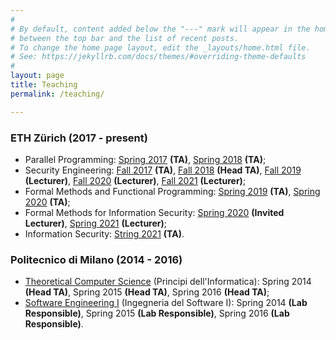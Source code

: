```yaml
---
#
# By default, content added below the "---" mark will appear in the home page
# between the top bar and the list of recent posts.
# To change the home page layout, edit the _layouts/home.html file.
# See: https://jekyllrb.com/docs/themes/#overriding-theme-defaults
#
layout: page 
title: Teaching
permalink: /teaching/

---
```


### ETH Zürich (2017 - present)
- Parallel Programming: [Spring 2017](https://www.sri.inf.ethz.ch/teaching/pp2017) **(TA)**, [Spring 2018](https://www.sri.inf.ethz.ch/teaching/pp2018) **(TA)**;
- Security Engineering: [Fall 2017](https://infsec.ethz.ch/education/recent_semsters/as2017/seceng.html) **(TA)**, [Fall 2018](https://infsec.ethz.ch/education/recent_semsters/as2018/seceng.html) **(Head TA)**,  [Fall 2019](http://www.vvz.ethz.ch/Vorlesungsverzeichnis/lerneinheit.view?semkez=2019W&ansicht=ALLE&lerneinheitId=132738&lang=en) **(Lecturer)**, [Fall 2020](http://www.vvz.ethz.ch/Vorlesungsverzeichnis/lerneinheit.view?semkez=2020W&ansicht=ALLE&lerneinheitId=141181&lang=en) **(Lecturer)**, [Fall 2021](http://www.vvz.ethz.ch/Vorlesungsverzeichnis/lerneinheit.view?semkez=2021W&ansicht=ALLE&lerneinheitId=148048&lang=en) **(Lecturer)**;
- Formal Methods and Functional Programming:  [Spring 2019](https://infsec.ethz.ch/education/recent_semsters/ss2019/fmfp.html) **(TA)**, [Spring 2020](https://infsec.ethz.ch/education/ss2020/fmfp.html) **(TA)**;
- Formal Methods for Information Security: [Spring 2020](https://infsec.ethz.ch/education/ss2020/fmsec.html) **(Invited Lecturer)**, [Spring 2021](http://www.vvz.ethz.ch/Vorlesungsverzeichnis/lerneinheit.view?lerneinheitId=149826&semkez=2021S&ansicht=KATALOGDATEN&lang=en) **(Lecturer)**;
- Information Security: [String 2021](https://infsec.ethz.ch/education/ss2021/infsec.html) **(TA)**.

### Politecnico di Milano (2014 - 2016)
- [Theoretical Computer Science](https://www11.ceda.polimi.it/schedaincarico/schedaincarico/controller/scheda_pubblica/SchedaPublic.do?&evn_default=evento&c_classe=596267&polij_device_category=DESKTOP&__pj0=0&__pj1=3262c12be47152d6ece37207fcaebe33) (Principi dell'Informatica): Spring 2014 **(Head TA)**, Spring 2015 **(Head TA)**, Spring 2016 **(Head TA)**;
- [Software Engineering I](https://www11.ceda.polimi.it/schedaincarico/schedaincarico/controller/scheda_pubblica/SchedaPublic.do?&evn_default=evento&c_classe=595824&polij_device_category=DESKTOP&__pj0=0&__pj1=86fe0e209202825cb3c9555e0a3be840) (Ingegneria del Software I): Spring 2014 **(Lab Responsible)**, Spring 2015 **(Lab Responsible)**, Spring 2016 **(Lab Responsible)**.
